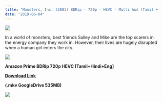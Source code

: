 ```yaml
---
title: "Monsters, Inc. (2001) BDRip - 720p - HEVC - Multi Aud [Tamil + Hindi + English] - x264 - 500MB"
date: "2019-06-04"
---
```


[![](https://1.bp.blogspot.com/-VMv7hsr9UtM/XPZ_z0_f-VI/AAAAAAAAAiE/3CQcKsOkvqsxbR4UzgJcDHGyMfvKcfS1gCLcBGAs/s640/920x920.jpg)](https://1.bp.blogspot.com/-VMv7hsr9UtM/XPZ_z0_f-VI/AAAAAAAAAiE/3CQcKsOkvqsxbR4UzgJcDHGyMfvKcfS1gCLcBGAs/s1600/920x920.jpg)

In a world of monsters, best friends Sulley and Mike are the top scarers in the energy company they work in. However, their lives are hugely disrupted when a human girl enters the city.

[![](https://1.bp.blogspot.com/-fai1ZuUwnbA/XIjy2aT4irI/AAAAAAAAANw/WFW0YRK47_8GLAt3pPBSzBk0GJA6Mk5fgCPcBGAYYCw/s1600/torrborder.gif)](https://1.bp.blogspot.com/-fai1ZuUwnbA/XIjy2aT4irI/AAAAAAAAANw/WFW0YRK47_8GLAt3pPBSzBk0GJA6Mk5fgCPcBGAYYCw/s1600/torrborder.gif)

**Amazon Prime BDRip 720p HEVC \[Tamil+Hindi+Eng\]**

**[Download Link](https://drive.google.com/open?id=1VRfXp_sM5ObWuvq1KoxNnKE-VVs9A_Hu)**

**(.mkv GoogleDrive 535MB)**

[![](https://1.bp.blogspot.com/-fai1ZuUwnbA/XIjy2aT4irI/AAAAAAAAANw/WFW0YRK47_8GLAt3pPBSzBk0GJA6Mk5fgCPcBGAYYCw/s1600/torrborder.gif)](https://1.bp.blogspot.com/-fai1ZuUwnbA/XIjy2aT4irI/AAAAAAAAANw/WFW0YRK47_8GLAt3pPBSzBk0GJA6Mk5fgCPcBGAYYCw/s1600/torrborder.gif)
